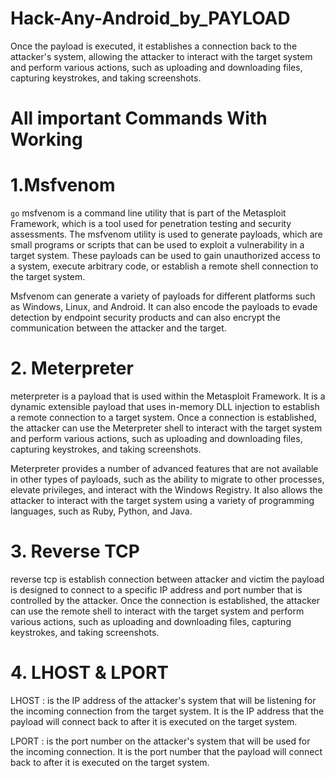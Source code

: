 # Hack-Any-Android_by_PAYLOAD
Once the payload is executed, it establishes a connection back to the attacker's system, allowing the attacker to interact with the target system and perform various actions, such as uploading and downloading files, capturing keystrokes, and taking screenshots.
# All important Commands With Working
# 1.Msfvenom
`go`
msfvenom is a command line utility that is part of the Metasploit Framework, which is a tool used for penetration testing and security assessments. The msfvenom utility is used to generate payloads, which are small programs or scripts that can be used to exploit a vulnerability in a target system. These payloads can be used to gain unauthorized access to a system, execute arbitrary code, or establish a remote shell connection to the target system.

Msfvenom can generate a variety of payloads for different platforms such as Windows, Linux, and Android. It can also encode the payloads to evade detection by endpoint security products and can also encrypt the communication between the attacker and the target.
# 2. Meterpreter
meterpreter is a payload that is used within the Metasploit Framework. It is a dynamic extensible payload that uses in-memory DLL injection to establish a remote connection to a target system. Once a connection is established, the attacker can use the Meterpreter shell to interact with the target system and perform various actions, such as uploading and downloading files, capturing keystrokes, and taking screenshots.

Meterpreter provides a number of advanced features that are not available in other types of payloads, such as the ability to migrate to other processes, elevate privileges, and interact with the Windows Registry. It also allows the attacker to interact with the target system using a variety of programming languages, such as Ruby, Python, and Java.
# 3. Reverse TCP
 reverse tcp is establish connection between attacker and victim  the payload is designed to connect to a specific IP address and port number that is controlled by the attacker. Once the connection is established, the attacker can use the remote shell to interact with the target system and perform various actions, such as uploading and downloading files, capturing keystrokes, and taking screenshots.
# 4. LHOST & LPORT
LHOST :
is the IP address of the attacker's system that will be listening for the incoming connection from the target system. It is the IP address that the payload will connect back to after it is executed on the target system.

LPORT :
 is the port number on the attacker's system that will be used for the incoming connection. It is the port number that the payload will connect back to after it is executed on the target system.
